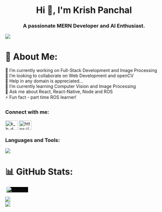 <h1 align="center">Hi 👋, I'm Krish Panchal</h1>
<h3 align="center">A passionate MERN Developer and AI Enthusiast.</h3>

[![](https://visitcount.itsvg.in/api?id=beastkp&icon=0&color=0)](https://visitcount.itsvg.in)

# 💫 About Me:
🔭 I’m currently working on Full-Stack Development and Image Processing <br>👯 I’m looking to collaborate on Web Development and openCV<br>🤝 Help in any domain is appreciated...<br>🌱 I’m currently learning Computer Vision and Image Processing<br>💬 Ask me about React, React-Native, Node and ROS<br>⚡ Fun fact - part time ROS learner!<br>

<h3 align="left">Connect with me:</h3>
<p align="left">
<a href="https://twitter.com/k_b_d_p" target="blank"><img align="center" src="https://raw.githubusercontent.com/rahuldkjain/github-profile-readme-generator/master/src/images/icons/Social/twitter.svg" alt="k_b_d_p" height="30" width="40" /></a>
<a href="https://linkedin.com/in/https://www.linkedin.com/in/krish-panchal-bb1131218/" target="blank"><img align="center" src="https://raw.githubusercontent.com/rahuldkjain/github-profile-readme-generator/master/src/images/icons/Social/linked-in-alt.svg" alt="https://www.linkedin.com/in/krish-panchal-bb1131218/" height="30" width="40" /></a>
</p>

<h3 align="left">Languages and Tools:</h3>

<!-- [![My Skills](https://skillicons.dev/icons?i=bash,c,cpp,cmake,css,docker,ros,express,firebase,git,github,html,js,linux,mongodb,mysql,netlify,nodejs,pug,py)](https://skillicons.dev) -->

<p align="left"> <a href="https://skillicons.dev">
    <img src="https://skillicons.dev/icons?i=androidstudio,arduino,bash,c,cpp,cmake,css,docker,ros,express,firebase,git,github,html,js,java,linux,powershell,mongodb,mysql,netlify,nodejs,pug,py,tailwind" />
    </a> </p>



# 📊 GitHub Stats:

<p>&nbsp;<img align="center" src="https://github-readme-stats.vercel.app/api?username=beastkp&show_icons=true&locale=en" alt="beastkp" style="background-color: black;"/></p>

![](https://github-readme-streak-stats.herokuapp.com/?user=beastkp&theme=dark&hide_border=false)<br/>
![](https://github-readme-stats.vercel.app/api/top-langs/?username=beastkp&theme=dark&hide_border=true&include_all_commits=true&count_private=false&layout=compact)




